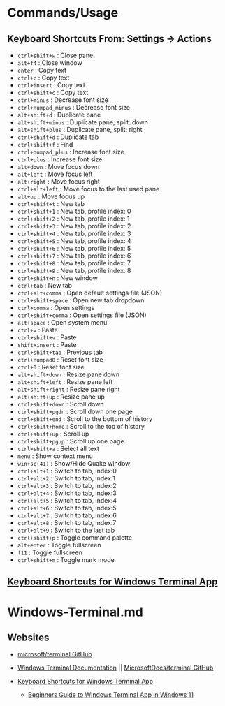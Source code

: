 # Commands/Usage

## Keyboard Shortcuts From: Settings -> Actions

* `ctrl+shift+w` : Close pane
* `alt+f4` : Close window
* `enter` : Copy text
* `ctrl+c` : Copy text
* `ctrl+insert` : Copy text
* `ctrl+shift+c` : Copy text
* `ctrl+minus` : Decrease font size
* `ctrl+numpad_minus` : Decrease font size
* `alt+shift+d` : Duplicate pane
* `alt+shift+minus` : Duplicate pane, split: down
* `alt+shift+plus` : Duplicate pane, split: right
* `ctrl+shift+d` : Duplicate tab
* `ctrl+shift+f` : Find
* `ctrl+numpad_plus` : Increase font size
* `ctrl+plus` : Increase font size
* `alt+down` : Move focus down
* `alt+left` : Move focus left
* `alt+right` : Move focus right
* `ctrl+alt+left` : Move focus to the last used pane
* `alt+up` : Move focus up
* `ctrl+shift+t` : New tab
* `ctrl+shift+1` : New tab, profile index: 0
* `ctrl+shift+2` : New tab, profile index: 1
* `ctrl+shift+3` : New tab, profile index: 2
* `ctrl+shift+4` : New tab, profile index: 3
* `ctrl+shift+5` : New tab, profile index: 4
* `ctrl+shift+6` : New tab, profile index: 5
* `ctrl+shift+7` : New tab, profile index: 6
* `ctrl+shift+8` : New tab, profile index: 7
* `ctrl+shift+9` : New tab, profile index: 8
* `ctrl+shift+n` : New window
* `ctrl+tab` : New tab
* `ctrl+alt+comma` : Open default settings file (JSON)
* `ctrl+shift+space` : Open new tab dropdown
* `ctrl+comma` : Open settings
* `ctrl+shift+comma` : Open settings file (JSON)
* `alt+space` : Open system menu
* `ctrl+v` : Paste
* `ctrl+shift+v` : Paste
* `shift+insert` : Paste
* `ctrl+shift+tab` : Previous tab
* `ctrl+numpad0` : Reset font size
* `ctrl+0` : Reset font size
* `alt+shift+down` : Resize pane down
* `alt+shift+left` : Resize pane left
* `alt+shift+right` : Resize pane right
* `alt+shift+up` : Resize pane up
* `ctrl+shift+down` : Scroll down
* `ctrl+shift+pgdn` : Scroll down one page
* `ctrl+shift+end` : Scroll to the bottom of history
* `ctrl+shift+home` : Scroll to the top of history
* `ctrl+shift+up` : Scroll up
* `ctrl+shift+pgup` : Scroll up one page
* `ctrl+shift+a` : Select all text
* `menu` : Show context menu
* `win+sc(41)` : Show/Hide Quake window
* `ctrl+alt+1` : Switch to tab, index:0
* `ctrl+alt+2` : Switch to tab, index:1
* `ctrl+alt+3` : Switch to tab, index:2
* `ctrl+alt+4` : Switch to tab, index:3
* `ctrl+alt+5` : Switch to tab, index:4
* `ctrl+alt+6` : Switch to tab, index:5
* `ctrl+alt+7` : Switch to tab, index:6
* `ctrl+alt+8` : Switch to tab, index:7
* `ctrl+alt+9` : Switch to the last tab
* `ctrl+shift+p` : Toggle command palette
* `alt+enter` : Toggle fullscreen
* `f11` : Toggle fullscreen
* `ctrl+shift+m` : Toggle mark mode

## [Keyboard Shortcuts for Windows Terminal App](https://www.webnots.com/keyboard-shortcuts-for-windows-terminal-app/)

# Windows-Terminal.md

## Websites

* [microsoft/terminal GitHub](https://github.com/microsoft/terminal)
* [Windows Terminal Documentation](https://learn.microsoft.com/en-us/windows/terminal/) || [MicrosoftDocs/terminal GitHub](https://github.com/MicrosoftDocs/terminal)

* [Keyboard Shortcuts for Windows Terminal App](https://www.webnots.com/keyboard-shortcuts-for-windows-terminal-app/)
  * [Beginners Guide to Windows Terminal App in Windows 11](https://www.webnots.com/beginners-guide-to-windows-terminal-app-in-windows-11/)
